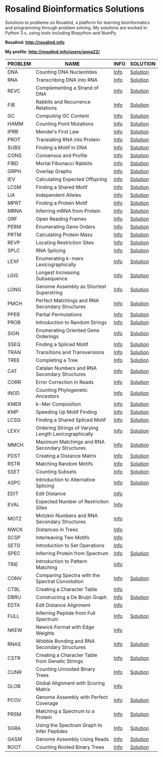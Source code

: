 # Rosalind Bioinformatics Solutions

Solutions to problems on Rosalind, a platform for learning bioinformatics and programming through problem solving. My solutions are worked in Python 3.x, using tools including Biopython and NumPy. 

**Rosalind: http://rosalind.info**

**My profile: http://rosalind.info/users/anna22/**

| PROBLEM | NAME                  | INFO     | SOLUTION |
| --------|-----------------------|----------|----------|
| DNA     | Counting DNA Nucleotides|[Info](http://rosalind.info/problems/dna/)|[Solution](https://github.com/agolikova/Rosalind-Bioinformatics-Solutions/blob/main/Code/DNA_Counting%20Nucleotides.py)|
| RNA     | Transcribing DNA into RNA|[Info](http://rosalind.info/problems/rna/)|[Solution](https://github.com/agolikova/Rosalind-Bioinformatics-Solutions/blob/main/Code/RNA_Transcribing%20DNA%20into%20RNA.py)|
| REVC    | Complementing a Strand of DNA|[Info](http://rosalind.info/problems/revc/)|[Solution](https://github.com/agolikova/Rosalind-Bioinformatics-Solutions/blob/main/Code/REVC_Complementing%20a%20Strand%20of%20DNA.py)|
| FIB     | Rabbits and Recurrence Relations|[Info](http://rosalind.info/problems/fib/)|[Solution](https://github.com/agolikova/Rosalind-Bioinformatics-Solutions/blob/main/Code/FIB_Rabbits%20and%20Recurrence%20Relations.py)|
| GC      | Computing GC Content|[Info](http://rosalind.info/problems/gc/)|[Solution](https://github.com/agolikova/Rosalind-Bioinformatics-Solutions/blob/main/Code/GC_Computing%20GC%20Content.py)|
| HAMM    | Counting Point Mutations|[Info](http://rosalind.info/problems/hamm/)|[Solution](https://github.com/agolikova/Rosalind-Bioinformatics-Solutions/blob/main/Code/HAMM_Counting%20point%20mutations.py)|
| IPRB    | Mendel's First Law|[Info](http://rosalind.info/problems/iprb/)|[Solution](https://github.com/agolikova/Rosalind-Bioinformatics-Solutions/blob/main/Code/IPRB_Mendel's%20first%20law.py)|
| PROT    | Translating RNA into Protein|[Info](http://rosalind.info/problems/prot/)|[Solution](https://github.com/agolikova/Rosalind-Bioinformatics-Solutions/blob/main/Code/PROT_Translating%20RNA%20into%20Protein.py)|
| SUBS    | Finding a Motif in DNA|[Info](http://rosalind.info/problems/subs/)|[Solution](https://github.com/agolikova/Rosalind-Bioinformatics-Solutions/blob/main/Code/SUBS_Finding%20a%20Motif%20in%20DNA.py)|
| CONS    | Consensus and Profile|[Info](http://rosalind.info/problems/cons/)|[Solution](https://github.com/agolikova/Rosalind-Bioinformatics-Solutions/blob/main/Code/CONS_Consensus%20and%20profile.py)|
| FIBD    | Mortal Fibonacci Rabbits|[Info](http://rosalind.info/problems/fibd/)|[Solution](https://github.com/agolikova/Rosalind-Bioinformatics-Solutions/blob/main/Code/FIBD_Mortal%20Fibonacci%20Rabbits.py)|
| GRPH    | Overlap Graphs|[Info](http://rosalind.info/problems/grph/)|[Solution](https://github.com/agolikova/Rosalind-Bioinformatics-Solutions/blob/main/Code/GRPH_Overlap%20graphs.py)|
| IEV     | Calculating Expected Offspring|[Info](http://rosalind.info/problems/iev/)|[Solution](https://github.com/agolikova/Rosalind-Bioinformatics-Solutions/blob/main/Code/IEV_Calculating%20expected%20offspring.py)|
| LCSM    | Finding a Shared Motif|[Info](http://rosalind.info/problems/lcsm/)|[Solution](https://github.com/agolikova/Rosalind-Bioinformatics-Solutions/blob/main/Code/LCSM_Finding%20a%20shared%20motif.py)|
| LIA     | Independent Alleles|[Info](http://rosalind.info/problems/lia/)|[Solution](https://github.com/agolikova/Rosalind-Bioinformatics-Solutions/blob/main/Code/LIA_Independent%20alleles.py)|
| MPRT    | Finding a Protein Motif|[Info](http://rosalind.info/problems/mprt/)|[Solution](https://github.com/agolikova/Rosalind-Bioinformatics-Solutions/blob/main/Code/MPRT_Finding%20a%20protein%20motif.py)|
| MRNA    | Inferring mRNA from Protein|[Info](http://rosalind.info/problems/mrna/)|[Solution](https://github.com/agolikova/Rosalind-Bioinformatics-Solutions/blob/main/Code/MRNA_Inferring%20mRNA%20from%20Protein.py)|
| ORF     | Open Reading Frames|[Info](http://rosalind.info/problems/orf/)|[Solution](https://github.com/agolikova/Rosalind-Bioinformatics-Solutions/blob/main/Code/ORF_Open%20Reading%20Frames.py)|
| PERM    | Enumerating Gene Orders|[Info](http://rosalind.info/problems/perm/)|[Solution](https://github.com/agolikova/Rosalind-Bioinformatics-Solutions/blob/main/Code/PERM_Enumerating%20gene%20orders.py)|
| PRTM    | Calculating Protein Mass|[Info](http://rosalind.info/problems/prtm/)|[Solution](https://github.com/agolikova/Rosalind-Bioinformatics-Solutions/blob/main/Code/PRTM_Calculating%20Protein%20Mass.py)|
| REVP    | Locating Restriction Sites|[Info](http://rosalind.info/problems/revp/)|[Solution](https://github.com/agolikova/Rosalind-Bioinformatics-Solutions/blob/main/Code/REVP_Locating%20Restriction%20Sites.py)|
| SPLC    | RNA Splicing|[Info](http://rosalind.info/problems/splc/)|[Solution](https://github.com/agolikova/Rosalind-Bioinformatics-Solutions/blob/main/Code/SPLC_RNA%20splicing.py)|
| LEXF    | Enumerating k-mers Lexicographically|[Info](http://rosalind.info/problems/lexf/)|[Solution](https://github.com/agolikova/Rosalind-Bioinformatics-Solutions/blob/main/Code/LEXF_Enumerating%20k-mers%20lexicographically.py)|
| LGIS    | Longest Increasing Subsequence|[Info](http://rosalind.info/problems/lgis/)|[Solution](https://github.com/agolikova/Rosalind-Bioinformatics-Solutions/blob/main/Code/LGIS_Longest%20Increasing%20Subsequence.py)|
| LONG    | Genome Assembly as Shortest Superstring|[Info](http://rosalind.info/problems/long/)|[Solution](https://github.com/agolikova/Rosalind-Bioinformatics-Solutions/blob/main/Code/LONG_Genome%20Assembly%20as%20Shortest%20Superstring.py)|
| PMCH    | Perfect Matchings and RNA Secondary Structures|[Info](http://rosalind.info/problems/pmch/)|[Solution](https://github.com/agolikova/Rosalind-Bioinformatics-Solutions/blob/main/Code/PMCH_Perfect%20Matchings%20and%20RNA%20Secondary%20Structures.py)|
| PPER    | Partial Permutations|[Info](http://rosalind.info/problems/pper/)|[Solution](https://github.com/agolikova/Rosalind-Bioinformatics-Solutions/blob/main/Code/PPER_Partial%20permutations.py)|
| PROB    | Introduction to Random Strings|[Info](http://rosalind.info/problems/prob/)|[Solution](https://github.com/agolikova/Rosalind-Bioinformatics-Solutions/blob/main/Code/PROB_Introduction%20to%20Random%20Strings.py)|
| SIGN    | Enumerating Oriented Gene Orderings|[Info](http://rosalind.info/problems/sign/)|[Solution](https://github.com/agolikova/Rosalind-Bioinformatics-Solutions/blob/main/Code/SIGN_Enumerating%20oriented%20gene%20orderings.py)|
| SSEQ    | Finding a Spliced Motif|[Info](http://rosalind.info/problems/sseq/)|[Solution](https://github.com/agolikova/Rosalind-Bioinformatics-Solutions/blob/main/Code/SSEQ_Finding%20a%20spliced%20motif.py)|
| TRAN    | Transitions and Transversions|[Info](http://rosalind.info/problems/tran/)|[Solution](https://github.com/agolikova/Rosalind-Bioinformatics-Solutions/blob/main/Code/TRAN_Transitions%20and%20transversions.py)|
| TREE    | Completing a Tree|[Info](http://rosalind.info/problems/tree/)|[Solution](https://github.com/agolikova/Rosalind-Bioinformatics-Solutions/blob/main/Code/TREE_Completing%20a%20tree.py)|
| CAT     | Catalan Numbers and RNA Secondary Structures|[Info](http://rosalind.info/problems/cat/)|[Solution](https://github.com/agolikova/Rosalind-Bioinformatics-Solutions/blob/main/Code/CAT_Catalan%20Numbers%20and%20RNA%20Secondary%20Structures.py)|
| CORR    | Error Correction in Reads|[Info](http://rosalind.info/problems/corr/)|[Solution](https://github.com/agolikova/Rosalind-Bioinformatics-Solutions/blob/main/Code/CORR_Error%20Correction%20in%20Reads.py)|
| INOD    | Counting Phylogenetic Ancestors|[Info](http://rosalind.info/problems/inod/)|[Solution](https://github.com/agolikova/Rosalind-Bioinformatics-Solutions/blob/main/Code/INOD_Counting%20Phylogenetic%20Ancestors.py)|
| KMER    | k-Mer Composition|[Info](http://rosalind.info/problems/kmer/)|[Solution](https://github.com/agolikova/Rosalind-Bioinformatics-Solutions/blob/main/Code/KMER_k-Mer%20Composition.py)|
| KMP     | Speeding Up Motif Finding|[Info](http://rosalind.info/problems/kmp/)|[Solution](https://github.com/agolikova/Rosalind-Bioinformatics-Solutions/blob/main/Code/KMP_Speeding%20Up%20Motif%20Finding.py)|
| LCSQ    | Finding a Shared Spliced Motif|[Info](http://rosalind.info/problems/lcsq/)|[Solution](https://github.com/agolikova/Rosalind-Bioinformatics-Solutions/blob/main/Code/LCSQ_Finding%20a%20Shared%20Spliced%20Motif.py)|
| LEXV    | Ordering Strings of Varying Length Lexicographically|[Info](http://rosalind.info/problems/lexv/)|[Solution](https://github.com/agolikova/Rosalind-Bioinformatics-Solutions/blob/main/Code/LEXV_Ordering%20Strings%20of%20Varying%20Length%20Lexicographically.py)|
| MMCH    | Maximum Matchings and RNA Secondary Structures|[Info](http://rosalind.info/problems/mmch/)|[Solution](https://github.com/agolikova/Rosalind-Bioinformatics-Solutions/blob/main/Code/MMCH_Maximum%20Matchings%20and%20RNA%20Secondary%20Structures.py)|
| PDST    | Creating a Distance Matrix|[Info](http://rosalind.info/problems/pdst/)|[Solution](https://github.com/agolikova/Rosalind-Bioinformatics-Solutions/blob/main/Code/PDST_Creating%20a%20Distance%20Matrix.py)|
| RSTR    | Matching Random Motifs|[Info](http://rosalind.info/problems/rstr/)|[Solution](https://github.com/agolikova/Rosalind-Bioinformatics-Solutions/blob/main/Code/RSTR_Matching%20Random%20Motifs.py)|
| SSET    | Counting Subsets|[Info](http://rosalind.info/problems/sset/)|[Solution](https://github.com/agolikova/Rosalind-Bioinformatics-Solutions/blob/main/Code/SSET_Counting%20subsets.py)|
| ASPC    | Introduction to Alternative Splicing|[Info](http://rosalind.info/problems/aspc/)|[Solution](https://github.com/agolikova/Rosalind-Bioinformatics-Solutions/blob/main/Code/ASPC_Introduction%20to%20Alternative%20Splicing.py)|
| EDIT    | Edit Distance|[Info](http://rosalind.info/problems/edit/)|
| EVAL    | Expected Number of Restriction Sites|[Info](http://rosalind.info/problems/eval/)|
| MOTZ    | Motzkin Numbers and RNA Secondary Structures|[Info](http://rosalind.info/problems/motz/)|
| NWCK    | Distances in Trees|[Info](http://rosalind.info/problems/nwck/)|
| SCSP    | Interleaving Two Motifs|[Info](http://rosalind.info/problems/scsp/)|
| SETO    | Introduction to Set Operations|[Info](http://rosalind.info/problems/seto/)|
| SPEC    | Inferring Protein from Spectrum|[Info](http://rosalind.info/problems/spec/)|[Solution](https://github.com/agolikova/Rosalind-Bioinformatics-Solutions/blob/main/Code/SPEC_Inferring%20Protein%20from%20Spectrum.py)|
| TRIE    | Introduction to Pattern Matching|[Info](http://rosalind.info/problems/trie/)|
| CONV    | Comparing Spectra with the Spectral Convolution|[Info](http://rosalind.info/problems/conv/)|[Solution](https://github.com/agolikova/Rosalind-Bioinformatics-Solutions/blob/main/Code/CONV_Comparing%20Spectra%20with%20the%20Spectral%20Convolution.py)|
| CTBL    | Creating a Character Table|[Info](http://rosalind.info/problems/ctbl/)|
| DBRU    | Constructing a De Bruijn Graph|[Info](http://rosalind.info/problems/dbru/)|[Solution](https://github.com/agolikova/Rosalind-Bioinformatics-Solutions/blob/main/Code/DBRU_Constructing%20a%20De%20Bruijn%20Graph.py)|
| EDTA    | Edit Distance Alignment|[Info](http://rosalind.info/problems/edta/)|
| FULL    | Inferring Peptide from Full Spectrum|[Info](http://rosalind.info/problems/full/)|[Solution](https://github.com/agolikova/Rosalind-Bioinformatics-Solutions/blob/main/Code/FULL_Inferring%20Peptide%20from%20Full%20Spectrum.py)|
| NKEW    | Newick Format with Edge Weights|[Info](http://rosalind.info/problems/nkew/)|
| RNAS    | Wobble Bonding and RNA Secondary Structures|[Info](http://rosalind.info/problems/rnas/)|[Solution](https://github.com/agolikova/Rosalind-Bioinformatics-Solutions/blob/main/Code/RNAS_Wobble%20Bonding%20and%20RNA%20Secondary%20Structures.py)|
| CSTR    | Creating a Character Table from Genetic Strings|[Info](http://rosalind.info/problems/cstr/)|[Solution](https://github.com/agolikova/Rosalind-Bioinformatics-Solutions/blob/main/Code/CSTR_Creating%20a%20Character%20Table%20from%20Genetic%20Strings.py)|
| CUNR    | Counting Unrooted Binary Trees|[Info](http://rosalind.info/problems/cunr/)|[Solution](https://github.com/agolikova/Rosalind-Bioinformatics-Solutions/blob/main/Code/CUNR_Counting%20Unrooted%20Binary%20Trees.py)|
| GLOB    | Global Alignment with Scoring Matrix|[Info](http://rosalind.info/problems/glob/)|
| PCOV    | Genome Assembly with Perfect Coverage|[Info](http://rosalind.info/problems/pcov/)|[Solution](https://github.com/agolikova/Rosalind-Bioinformatics-Solutions/blob/main/Code/PCOV_Genome%20Assembly%20with%20Perfect%20Coverage.py)|
| PRSM    | Matching a Spectrum to a Protein|[Info](http://rosalind.info/problems/prsm/)|[Solution](https://github.com/agolikova/Rosalind-Bioinformatics-Solutions/blob/main/Code/PRSM_Matching%20a%20Spectrum%20to%20a%20Protein.py)|
| SGRA    | Using the Spectrum Graph to Infer Peptides|[Info](http://rosalind.info/problems/sgra/)|[Solution](https://github.com/agolikova/Rosalind-Bioinformatics-Solutions/blob/main/Code/SGRA_Using%20the%20Spectrum%20Graph%20to%20Infer%20Peptides.py)|
| GASM    | Genome Assembly Using Reads|[Info](http://rosalind.info/problems/gasm/)|[Solution](https://github.com/agolikova/Rosalind-Bioinformatics-Solutions/blob/main/Code/GASM_Genome%20Assembly%20Using%20Reads.py)|
| ROOT    | Counting Rooted Binary Trees|[Info](http://rosalind.info/problems/root/)|[Solution](https://github.com/agolikova/Rosalind-Bioinformatics-Solutions/blob/main/Code/ROOT_Counting%20Rooted%20Binary%20Trees.py)|
